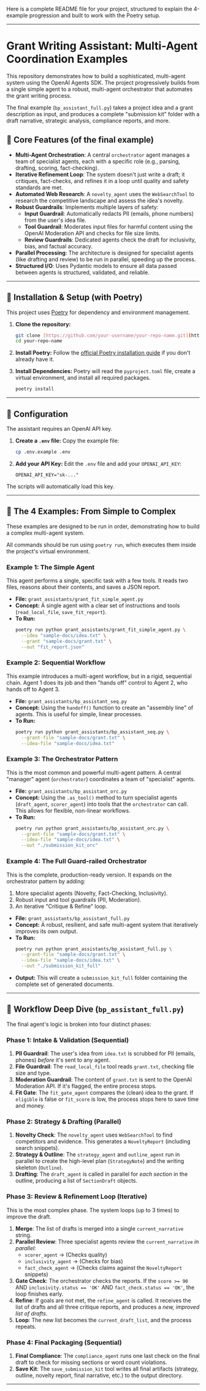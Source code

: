 Here is a complete README file for your project, structured to explain the 4-example progression and built to work with the Poetry setup.

-----


# Grant Writing Assistant: Multi-Agent Coordination Examples

This repository demonstrates how to build a sophisticated, multi-agent system using the OpenAI Agents SDK. The project progressively builds from a single simple agent to a robust, multi-agent orchestrator that automates the grant writing process.

The final example (`bp_assistant_full.py`) takes a project idea and a grant description as input, and produces a complete "submission kit" folder with a draft narrative, strategic analysis, compliance reports, and more.

## 🚀 Core Features (of the final example)

* **Multi-Agent Orchestration**: A central `orchestrator` agent manages a team of specialist agents, each with a specific role (e.g., parsing, drafting, scoring, fact-checking).
* **Iterative Refinement Loop**: The system doesn't just write a draft; it critiques, fact-checks, and refines it in a loop until quality and safety standards are met.
* **Automated Web Research**: A `novelty_agent` uses the `WebSearchTool` to research the competitive landscape and assess the idea's novelty.
* **Robust Guardrails**: Implements multiple layers of safety:
    * **Input Guardrail**: Automatically redacts PII (emails, phone numbers) from the user's idea file.
    * **Tool Guardrail**: Moderates input files for harmful content using the OpenAI Moderation API and checks for file size limits.
    * **Review Guardrails**: Dedicated agents check the draft for inclusivity, bias, and factual accuracy.
* **Parallel Processing**: The architecture is designed for specialist agents (like drafting and review) to be run in parallel, speeding up the process.
* **Structured I/O**: Uses Pydantic models to ensure all data passed between agents is structured, validated, and reliable.

---

## 🔧 Installation & Setup (with Poetry)

This project uses [Poetry](https://python-poetry.org/) for dependency and environment management.

1.  **Clone the repository:**
    ```bash
    git clone [https://github.com/your-username/your-repo-name.git](https://github.com/your-username/your-repo-name.git)
    cd your-repo-name
    ```

2.  **Install Poetry:**
    Follow the [official Poetry installation guide](https://python-poetry.org/docs/#installation) if you don't already have it.

3.  **Install Dependencies:**
    Poetry will read the `pyproject.toml` file, create a virtual environment, and install all required packages.
    ```bash
    poetry install
    ```

---

## 🔑 Configuration

The assistant requires an OpenAI API key.

1.  **Create a `.env` file:**
    Copy the example file:
    ```bash
    cp .env.example .env
    ```

2.  **Add your API Key:**
    Edit the `.env` file and add your `OPENAI_API_KEY`:
    ```
    OPENAI_API_KEY="sk-..."
    ```

The scripts will automatically load this key.

---

## 🚀 The 4 Examples: From Simple to Complex

These examples are designed to be run in order, demonstrating how to build a complex multi-agent system.

All commands should be run using `poetry run`, which executes them inside the project's virtual environment.

### Example 1: The Simple Agent

This agent performs a single, specific task with a few tools. It reads two files, reasons about their contents, and saves a JSON report.

* **File:** `grant_assistants/grant_fit_simple_agent.py`
* **Concept:** A single agent with a clear set of instructions and tools (`read_local_file`, `save_fit_report`).
* **To Run:**
    ```bash
    poetry run python grant_assistants/grant_fit_simple_agent.py \
      --idea "sample-docs/idea.txt" \
      --grant "sample-docs/grant.txt" \
      --out "fit_report.json"
    ```

### Example 2: Sequential Workflow

This example introduces a multi-agent workflow, but in a rigid, sequential chain. Agent 1 does its job and then "hands off" control to Agent 2, who hands off to Agent 3.

* **File:** `grant_assistants/bp_assistant_seq.py`
* **Concept:** Using the `handoff()` function to create an "assembly line" of agents. This is useful for simple, linear processes.
* **To Run:**
    ```bash
    poetry run python grant_assistants/bp_assistant_seq.py \
      --grant-file "sample-docs/grant.txt" \
      --idea-file "sample-docs/idea.txt"
    ```

### Example 3: The Orchestrator Pattern

This is the most common and powerful multi-agent pattern. A central "manager" agent (`orchestrator`) coordinates a team of "specialist" agents.

* **File:** `grant_assistants/bp_assistant_orc.py`
* **Concept:** Using the `.as_tool()` method to turn specialist agents (`draft_agent`, `scorer_agent`) into tools that the `orchestrator` can call. This allows for flexible, non-linear workflows.
* **To Run:**
    ```bash
    poetry run python grant_assistants/bp_assistant_orc.py \
      --grant-file "sample-docs/grant.txt" \
      --idea-file "sample-docs/idea.txt" \
      --out "./submission_kit_orc"
    ```

### Example 4: The Full Guard-railed Orchestrator

This is the complete, production-ready version. It expands on the orchestrator pattern by adding:
1.  More specialist agents (Novelty, Fact-Checking, Inclusivity).
2.  Robust input and tool guardrails (PII, Moderation).
3.  An iterative "Critique & Refine" loop.

* **File:** `grant_assistants/bp_assistant_full.py`
* **Concept:** A robust, resilient, and safe multi-agent system that iteratively improves its own output.
* **To Run:**
    ```bash
    poetry run python grant_assistants/bp_assistant_full.py \
      --grant-file "sample-docs/grant.txt" \
      --idea-file "sample-docs/idea.txt" \
      --out "./submission_kit_full"
    ```
* **Output:** This will create a `submission_kit_full` folder containing the complete set of generated documents.

---



## 🌊 Workflow Deep Dive (`bp_assistant_full.py`)

The final agent's logic is broken into four distinct phases:

### Phase 1: Intake & Validation (Sequential)

1.  **PII Guardrail**: The user's idea from `idea.txt` is scrubbed for PII (emails, phones) *before* it's sent to any agent.
2.  **File Guardrail**: The `read_local_file` tool reads `grant.txt`, checking file size and type.
3.  **Moderation Guardrail**: The content of `grant.txt` is sent to the OpenAI Moderation API. If it's flagged, the entire process stops.
4.  **Fit Gate**: The `fit_gate_agent` compares the (clean) idea to the grant. If `eligible` is false or `fit_score` is low, the process stops here to save time and money.

### Phase 2: Strategy & Drafting (Parallel)

1.  **Novelty Check**: The `novelty_agent` uses `WebSearchTool` to find competitors and evidence. This generates a `NoveltyReport` (including search snippets).
2.  **Strategy & Outline**: The `strategy_agent` and `outline_agent` run in parallel to create the high-level plan (`StrategyNote`) and the writing skeleton (`Outline`).
3.  **Drafting**: The `draft_agent` is called in parallel for *each section* in the outline, producing a list of `SectionDraft` objects.

### Phase 3: Review & Refinement Loop (Iterative)

This is the most complex phase. The system loops (up to 3 times) to improve the draft.

1.  **Merge**: The list of drafts is merged into a single `current_narrative` string.
2.  **Parallel Review**: Three specialist agents review the `current_narrative` *in parallel*:
      * `scorer_agent` -\> (Checks quality)
      * `inclusivity_agent` -\> (Checks for bias)
      * `fact_check_agent` -\> (Checks claims against the `NoveltyReport` snippets)
3.  **Gate Check**: The orchestrator checks the reports. If the `score >= 90` AND `inclusivity.status == 'OK'` AND `fact_check.status == 'OK'`, the loop finishes early.
4.  **Refine**: If goals are not met, the `refine_agent` is called. It receives the list of drafts and all three critique reports, and produces a *new, improved list of drafts*.
5.  **Loop**: The new list becomes the `current_draft_list`, and the process repeats.

### Phase 4: Final Packaging (Sequential)

1.  **Final Compliance**: The `compliance_agent` runs one last check on the final draft to check for missing sections or word count violations.
2.  **Save Kit**: The `save_submission_kit` tool writes all final artifacts (strategy, outline, novelty report, final narrative, etc.) to the output directory.

-----

